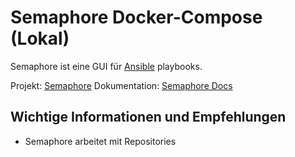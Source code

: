 # Semaphore Docker-Compose (Lokal)

Semaphore ist eine GUI für [Ansible](https://www.ansible.com) playbooks.

Projekt: [Semaphore](https://github.com/ansible-semaphore/semaphore)
Dokumentation: [Semaphore Docs](https://docs.ansible-semaphore.com)

## Wichtige Informationen und Empfehlungen

- Semaphore arbeitet mit Repositories